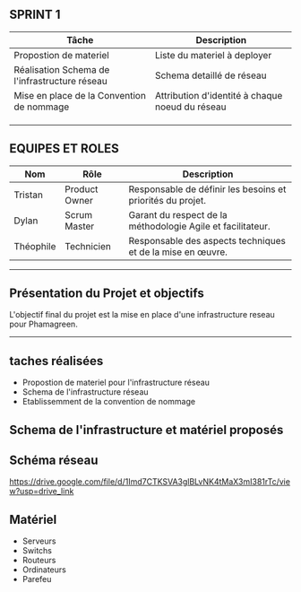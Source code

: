 ## SPRINT 1

| **Tâche**                                    | **Description**                                                                                   |
|-------------------------------                  |---------------------------------------------------------------------------------------------------|
|   Propostion de materiel                        |      Liste du materiel à deployer                                   |
|   Réalisation Schema de l'infrastructure réseau |      Schema detaillé de réseau                                 |
|   Mise en place de la Convention de nommage     |     Attribution d'identité à chaque noeud du réseau                         |
|     |                                   |
|      |                                   |
|      |                                    |

## EQUIPES ET ROLES 

| **Nom**          | **Rôle**          | **Description**                                     |
|-------------------|-------------------|-----------------------------------------------------|
| Tristan | Product Owner   | Responsable de définir les besoins et priorités du projet. |
| Dylan | Scrum Master  | Garant du respect de la méthodologie Agile et facilitateur. |
| Théophile | Technicien  | Responsable des aspects techniques et de la mise en œuvre. |


--------------------------------------------------------------------------------------------------------------------------------------
## Présentation du Projet et objectifs

L'objectif final du projet est la mise en place d'une infrastructure reseau pour Phamagreen.

-----------------------------------------------------------------------------------------------------------------------------------

## taches réalisées 

- Propostion de materiel pour l'infrastructure réseau
- Schema de l'infrastructure réseau
- Etablissemment de la convention de nommage

## Schema de l'infrastructure et matériel proposés

## Schéma réseau 

https://drive.google.com/file/d/1Imd7CTKSVA3glBLvNK4tMaX3mI381rTc/view?usp=drive_link

## Matériel 

- Serveurs
- Switchs
- Routeurs 
- Ordinateurs
- Parefeu



